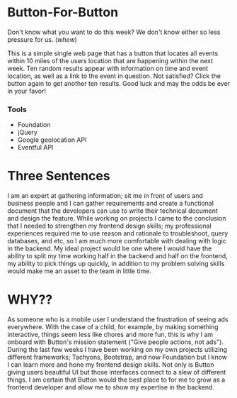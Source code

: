 # Button-For-Button

Don't know what you want to do this week? We don't know either so less pressure for us. (*whew*)

This is a simple single web page that has a button that locates all events within 10 miles of the users location that are happening within the next week. Ten random results appear with information on time and event location, as well as a link to the event in question. Not satisfied? Click the button again to get another ten results. Good luck and may the odds be ever in your favor!

### Tools
- Foundation
- jQuery
- Google geolocation API
- Eventful API

# Three Sentences
I am an expert at gathering information; sit me in front of users and business people and I can gather requirements and create a functional document that the developers can use to write their technical document and design the feature. While working on projects I came to the conclusion that I needed to strengthen my frontend design skills; my professional experiences required me to use reason and rationale to troubleshoot, query databases, and etc, so I am much more comfortable with dealing with logic in the backend. My ideal project would be one where I would have the ability to split my time working half in the backend and half on the frontend, my ability to pick things up quickly, in addition to my problem solving skills would make me an asset to the team in little time.

# WHY??
As someone who is a mobile user I understand the frustration of seeing ads everywhere. With the case of a child, for example, by making something interactive, things seem less like chores and more fun, this is why I am onboard with Button's mission statement ("Give people actions, not ads"). During the last few weeks I have been working on my own projects utilizing different frameworks; Tachyons, Bootstrap, and now Foundation but I know I can learn more and hone my frontend design skills. Not only is Button giving users beautiful UI but those interfaces connect to a slew of different things. I am certain that Button would the best place to for me to grow as a frontend developer and allow me to show my expertise in the backend.
